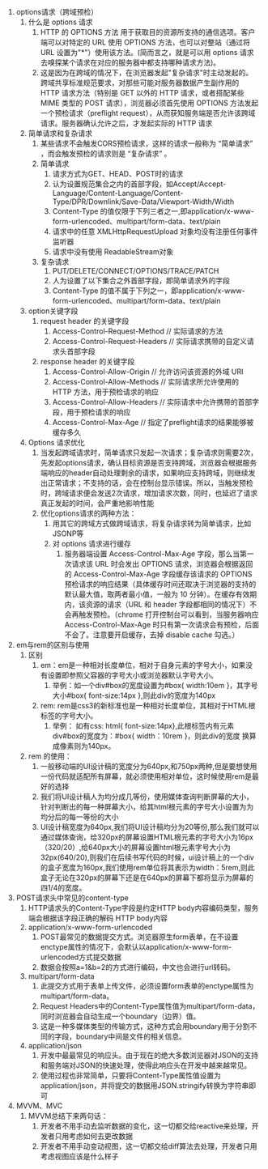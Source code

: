 1. options请求（跨域预检）
   1. 什么是 options 请求
      1. HTTP 的 OPTIONS 方法 用于获取目的资源所支持的通信选项。客户端可以对特定的 URL 使用 OPTIONS 方法，也可以对整站（通过将 URL 设置为"*"）使用该方法。(简而言之，就是可以用 options 请求去嗅探某个请求在对应的服务器中都支持哪种请求方法)。
      2. 这是因为在跨域的情况下，在浏览器发起"复杂请求"时主动发起的。跨域共享标准规范要求，对那些可能对服务器数据产生副作用的 HTTP 请求方法（特别是 GET 以外的 HTTP 请求，或者搭配某些 MIME 类型的 POST 请求），浏览器必须首先使用 OPTIONS 方法发起一个预检请求（preflight request），从而获知服务端是否允许该跨域请求。服务器确认允许之后，才发起实际的 HTTP 请求
   2. 简单请求和复杂请求
      1. 某些请求不会触发CORS预检请求，这样的请求一般称为 “简单请求” ，而会触发预检的请求则是 “复杂请求” 。
      2. 简单请求 
         1. 请求方式为GET、HEAD、POST时的请求
         2. 认为设置规范集合之内的首部字段，如Accept/Accept-Language/Content-Language/Content-Type/DPR/Downlink/Save-Data/Viewport-Width/Width
         3. Content-Type 的值仅限于下列三者之一,即application/x-www-form-urlencoded、multipart/form-data、text/plain
         4. 请求中的任意 XMLHttpRequestUpload 对象均没有注册任何事件监听器
         5. 请求中没有使用 ReadableStream对象
      3. 复杂请求
         1. PUT/DELETE/CONNECT/OPTIONS/TRACE/PATCH
         2. 人为设置了以下集合之外首部字段，即简单请求外的字段
         3. Content-Type 的值不属于下列之一，即application/x-www-form-urlencoded、multipart/form-data、text/plain
   3. option关键字段
      1. request header 的关键字段
         1. Access-Control-Request-Method // 实际请求的方法
         2. Access-Control-Request-Headers // 实际请求携带的自定义请求头首部字段
      2. response header 的关键字段
         1. Access-Control-Allow-Origin  // 允许访问该资源的外域 URI
         2. Access-Control-Allow-Methods // 实际请求所允许使用的 HTTP 方法，用于预检请求的响应
         3. Access-Control-Allow-Headers  // 实际请求中允许携带的首部字段，用于预检请求的响应
         4. Access-Control-Max-Age // 指定了preflight请求的结果能够被缓存多久
   4. Options 请求优化
      1. 当发起跨域请求时，简单请求只发起一次请求；复杂请求则需要2次，先发起options请求，确认目标资源是否支持跨域，浏览器会根据服务端响应的header自动处理剩余的请求，如果响应支持跨域，则继续发出正常请求；不支持的话，会在控制台显示错误。所以，当触发预检时，跨域请求便会发送2次请求，增加请求次数，同时，也延迟了请求真正发起的时间，会严重地影响性能
      2. 优化options请求的两种方法：
         1. 用其它的跨域方式做跨域请求，将复杂请求转为简单请求，比如JSONP等
         2. 对 options 请求进行缓存
            1. 服务器端设置 Access-Control-Max-Age 字段，那么当第一次请求该 URL 时会发出 OPTIONS 请求，浏览器会根据返回的 Access-Control-Max-Age 字段缓存该请求的 OPTIONS 预检请求的响应结果（具体缓存时间还取决于浏览器的支持的默认最大值，取两者最小值，一般为 10 分钟）。在缓存有效期内，该资源的请求（URL 和 header 字段都相同的情况下）不会再触发预检。（chrome 打开控制台可以看到，当服务器响应 Access-Control-Max-Age 时只有第一次请求会有预检，后面不会了。注意要开启缓存，去掉 disable cache 勾选。）
2. em与rem的区别与使用
   1. 区别
      1. em：em是一种相对长度单位，相对于自身元素的字号大小，如果没有设置即参照父容器的字号大小或浏览器默认字号大小。
         1. 举例：如一个div#box的宽度设置为#box{ width:10em }，其字号大小#box{ font-size:14px },则此div的宽度为140px
      2. rem: rem是css3的新标准也是一种相对长度单位，其相对于HTML根标签的字号大小。
         1. 举例： 如有css: html{ font-size:14px},此根标签内有元素div#box的宽度为：#box{ width：10rem }，则此div的宽度            换算成像素则为140px。
   2. rem 的使用：
      1. 一般移动端的UI设计稿的宽度分为640px,和750px两种,但是要想使用一份代码就适配所有屏幕，就必须使用相对单位，这时候使用rem是最好的选择
      2. 我们将UI设计稿人为均分成几等份，使用媒体查询判断屏幕的大小，针对判断出的每一种屏幕大小，给其html根元素的字号大小设置为为均分后的每一等份的大小
      3. UI设计稿宽度为640px,我们将UI设计稿均分为20等份,那么我们就可以通过媒体查询，给320px的屏幕设置HTML根元素的字号大小为16px（320/20）,给640px大小的屏幕设置html根元素字号大小为32px(640/20),则我们在后续书写代码的时候，ui设计稿上的一个div的盒子宽度为160px,我们使用rem单位将其表示为width：5rem,则此盒子无论在320px的屏幕下还是在640px的屏幕下都将显示为屏幕的四1/4的宽度。
3. POST请求头中常见的content-type
   1. HTTP请求头的Content-Type字段是约定HTTP body内容编码类型，服务端会根据该字段正确的解码 HTTP body内容
   2. application/x-www-form-urlencoded
      1. POST最常见的数据提交方式。浏览器原生form表单，在不设置enctype属性的情况下，会默认以application/x-www-form-urlencoded方式提交数据
      2. 数据会按照a=1&b=2的方式进行编码，中文也会进行url转码。
   3. multipart/form-data
      1. 此提交方式用于表单上传文件，必须设置form表单的enctype属性为multipart/form-data。
      2. Request Headers中的Content-Type属性值为multipart/form-data，同时浏览器会自动生成一个boundary（边界）值。
      3. 这是一种多媒体类型的传输方式，这种方式会用boundary用于分割不同的字段，boundary中间是文件的相关信息。
   4. application/json
      1. 开发中最最常见的响应头。由于现在的绝大多数浏览器对JSON的支持和服务端对JSON的快速处理，使得此响应头在开发中越来越常见。
      2. 使用过程也非常简单，只要将Content-Type属性值设置为application/json，并将提交的数据用JSON.stringify转换为字符串即可
4. MVVM、MVC
   1. MVVM总结下来两句话：
      1. 开发者不用手动去监听数据的变化，这一切都交给reactive来处理，开发者只用考虑如何去更改数据
      2. 开发者不用手动变动视图，这一切都交给diff算法去处理，开发者只用考虑视图应该是什么样子